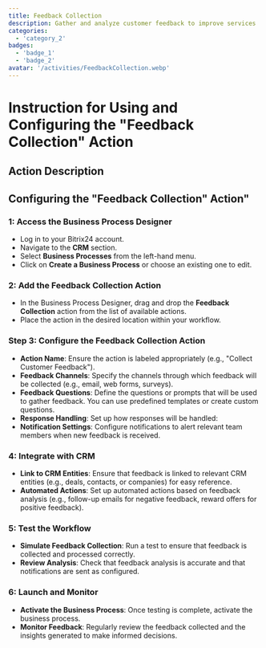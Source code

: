 ```yaml
---
title: Feedback Collection
description: Gather and analyze customer feedback to improve services
categories: 
  - 'category_2'
badges: 
  - 'badge_1'
  - 'badge_2'
avatar: '/activities/FeedbackCollection.webp'
---
```


# Instruction for Using and Configuring the "Feedback Collection" Action

## Action Description

## Configuring the "Feedback Collection" Action"

###  1: Access the Business Process Designer
- Log in to your Bitrix24 account.
- Navigate to the **CRM** section.
- Select **Business Processes** from the left-hand menu.
- Click on **Create a Business Process** or choose an existing one to edit.

### 2: Add the Feedback Collection Action
- In the Business Process Designer, drag and drop the **Feedback Collection** action from the list of available actions.
- Place the action in the desired location within your workflow.

### Step 3: Configure the Feedback Collection Action
- **Action Name**: Ensure the action is labeled appropriately (e.g., "Collect Customer Feedback").
- **Feedback Channels**: Specify the channels through which feedback will be collected (e.g., email, web forms, surveys).
- **Feedback Questions**: Define the questions or prompts that will be used to gather feedback. You can use predefined templates or create custom questions.
- **Response Handling**: Set up how responses will be handled:
- **Notification Settings**: Configure notifications to alert relevant team members when new feedback is received.

###  4: Integrate with CRM
- **Link to CRM Entities**: Ensure that feedback is linked to relevant CRM entities (e.g., deals, contacts, or companies) for easy reference.
- **Automated Actions**: Set up automated actions based on feedback analysis (e.g., follow-up emails for negative feedback, reward offers for positive feedback).

###  5: Test the Workflow
- **Simulate Feedback Collection**: Run a test to ensure that feedback is collected and processed correctly.
- **Review Analysis**: Check that feedback analysis is accurate and that notifications are sent as configured.

### 6: Launch and Monitor
- **Activate the Business Process**: Once testing is complete, activate the business process.
- **Monitor Feedback**: Regularly review the feedback collected and the insights generated to make informed decisions.

